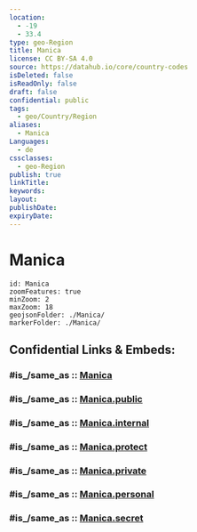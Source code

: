 ```yaml
---
location:
  - -19
  - 33.4
type: geo-Region
title: Manica
license: CC BY-SA 4.0
source: https://datahub.io/core/country-codes
isDeleted: false
isReadOnly: false
draft: false
confidential: public
tags:
  - geo/Country/Region
aliases:
  - Manica
Languages:
  - de
cssclasses:
  - geo-Region
publish: true
linkTitle:
keywords:
layout:
publishDate:
expiryDate:
---
```


# Manica

```leaflet
id: Manica
zoomFeatures: true 
minZoom: 2 
maxZoom: 18
geojsonFolder: ./Manica/
markerFolder: ./Manica/
```


## Confidential Links & Embeds: 

### #is_/same_as :: [Manica](/_Standards/Earth/Continent/Africa/Africa~East/Mozambique/Provinces~Mozambique/Manica.md) 

### #is_/same_as :: [Manica.public](/_public/Earth/Continent/Africa/Africa~East/Mozambique/Provinces~Mozambique/Manica.public.md) 

### #is_/same_as :: [Manica.internal](/_internal/Earth/Continent/Africa/Africa~East/Mozambique/Provinces~Mozambique/Manica.internal.md) 

### #is_/same_as :: [Manica.protect](/_protect/Earth/Continent/Africa/Africa~East/Mozambique/Provinces~Mozambique/Manica.protect.md) 

### #is_/same_as :: [Manica.private](/_private/Earth/Continent/Africa/Africa~East/Mozambique/Provinces~Mozambique/Manica.private.md) 

### #is_/same_as :: [Manica.personal](/_personal/Earth/Continent/Africa/Africa~East/Mozambique/Provinces~Mozambique/Manica.personal.md) 

### #is_/same_as :: [Manica.secret](/_secret/Earth/Continent/Africa/Africa~East/Mozambique/Provinces~Mozambique/Manica.secret.md)

